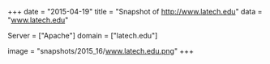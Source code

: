 
+++
date = "2015-04-19"
title = "Snapshot of http://www.latech.edu"
data = "www.latech.edu"

Server = ["Apache"]
domain = ["latech.edu"]

  image = "snapshots/2015_16/www.latech.edu.png"
+++
#

